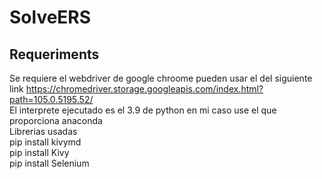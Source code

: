 # SolveERS

## Requeriments  
Se requiere el webdriver de google chroome pueden usar el del siguiente link https://chromedriver.storage.googleapis.com/index.html?path=105.0.5195.52/  
El interprete ejecutado es el 3.9 de python en mi caso use el que proporciona anaconda  
Librerias usadas  
pip install kivymd  
pip install Kivy  
pip install Selenium  
